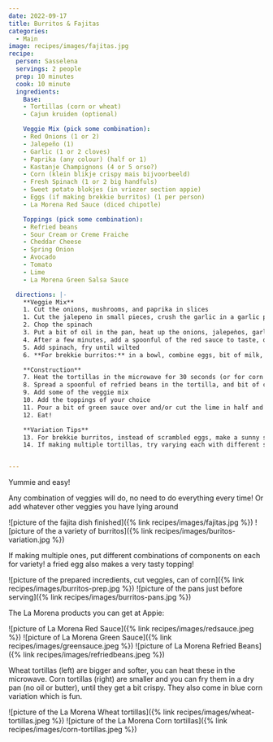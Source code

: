 ```yaml
---
date: 2022-09-17
title: Burritos & Fajitas
categories:
  - Main
image: recipes/images/fajitas.jpg
recipe:
  person: Sasselena
  servings: 2 people
  prep: 10 minutes
  cook: 10 minute
  ingredients:
    Base:
    - Tortillas (corn or wheat)
    - Cajun kruiden (optional)

    Veggie Mix (pick some combination):
    - Red Onions (1 or 2)
    - Jalepeño (1)
    - Garlic (1 or 2 cloves)
    - Paprika (any colour) (half or 1)
    - Kastanje Champignons (4 or 5 orso?)
    - Corn (klein blikje crispy mais bijvoorbeeld)
    - Fresh Spinach (1 or 2 big handfuls)
    - Sweet potato blokjes (in vriezer section appie)
    - Eggs (if making brekkie burritos) (1 per person)
    - La Morena Red Sauce (diced chipotle)

    Toppings (pick some combination):
    - Refried beans
    - Sour Cream or Creme Fraiche
    - Cheddar Cheese
    - Spring Onion
    - Avocado
    - Tomato
    - Lime
    - La Morena Green Salsa Sauce

  directions: |-
    **Veggie Mix**
    1. Cut the onions, mushrooms, and paprika in slices
    1. Cut the jalepeno in small pieces, crush the garlic in a garlic press
    2. Chop the spinach
    3. Put a bit of oil in the pan, heat up the onions, jalepeǹos, garlic, mushrooms and paprika, sweet potato, corn on medium heat
    4. After a few minutes, add a spoonful of the red sauce to taste, optionally a bit of cajun kruiden, and fry
    5. Add spinach, fry until wilted
    6. **For brekkie burritos:** in a bowl, combine eggs, bit of milk, bit of red sauce, mix together, add to the pan with veggies and fry up like scrambled eggs

    **Construction**
    7. Heat the tortillas in the microwave for 30 seconds (or for corn tortillas in the pan without oil or butter until a bit crispy)
    8. Spread a spoonful of refried beans in the tortilla, and bit of creme fraiche/sour cream
    9. Add some of the veggie mix
    10. Add the toppings of your choice
    11. Pour a bit of green sauce over and/or cut the lime in half and squeeze some fresh lime juice over
    12. Eat!

    **Variation Tips**
    13. For brekkie burritos, instead of scrambled eggs, make a sunny side up egg in a separate pan and put on your burrito last
    14. If making multiple tortillas, try varying each with different set of toppings and veggies


---
```


Yummie and easy!

Any combination of veggies will do, no need to do everything every time! Or add whatever other veggies you have lying around

![picture of the fajita dish finished]({% link recipes/images/fajitas.jpg %})
![picture of the a variety of burritos]({% link recipes/images/buritos-variation.jpg %})


If making multiple ones, put different combinations of components on each for variety! a fried egg also makes a very tasty topping!

![picture of the prepared incredients, cut veggies, can of corn]({% link recipes/images/burritos-prep.jpg %})
![picture of the pans just before serving]({% link recipes/images/burritos-pans.jpg %})


The La Morena products you can get at Appie:


![picture of La Morena Red Sauce]({% link recipes/images/redsauce.jpeg %})
![picture of La Morena Green Sauce]({% link recipes/images/greensauce.jpeg %})
![picture of La Morena Refried Beans]({% link recipes/images/refriedbeans.jpeg %})

Wheat tortillas (left) are bigger and softer, you can heat these in the microwave. Corn tortillas (right) are smaller and you can fry them in a dry pan (no oil or butter), until they get a bit crispy. They also come in blue corn variation which is fun.

![picture of the La Morena Wheat tortillas]({% link recipes/images/wheat-tortillas.jpeg %})
![picture of the La Morena Corn tortillas]({% link recipes/images/corn-tortillas.jpeg %})

